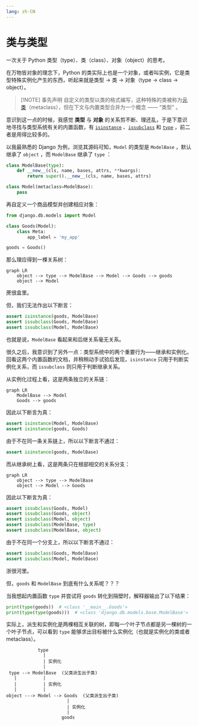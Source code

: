 ```yaml
---
lang: zh-CN
---
```


<script setup lang="ts">
import RevisionInfo from "@/components/RevisionInfo.vue";
</script>

# 类与类型

<RevisionInfo created="2023-12-22 11:03" :expired="365*3">
一次关于 Python 类型（type）、类（class）、对象（object）的思考。<br/>
</RevisionInfo>

在万物皆对象的理念下，Python 的类实际上也是一个对象，或者叫实例，它是类型特殊实例化产生的东西，听起来就是类型 -> 类 -> 对象（type -> class -> object）。

> [!NOTE] 事先声明
> 自定义的类型以类的格式编写，这种特殊的类被称为[元类](https://docs.python.org/zh-cn/3/glossary.html#term-metaclass)（metaclass），但在下文与内置类型合并为一个概念 —— “类型” 。

意识到这一点的时候，我感觉 **类型** 与 **对象** 的关系剪不断、理还乱，于是下意识地寻找与类型系统有关的内置函数，有 [`isinstance`](https://docs.python.org/zh-cn/3/library/functions.html#isinstance) 、[`issubclass`](https://docs.python.org/zh-cn/3/library/functions.html#issubclass) 和 [`type`](https://docs.python.org/zh-cn/3/library/functions.html#type) ，前二者是用得比较多的。

以我最熟悉的 Django 为例，浏览其源码可知，`Model` 的类型是 `ModelBase` ，默认继承了 `object` ，而 `ModelBase` 继承了 `type` ：

```python
class ModelBase(type):
    def __new__(cls, name, bases, attrs, **kwargs):
        return super().__new__(cls, name, bases, attrs)

class Model(metaclass=ModelBase):
    pass
```

再自定义一个商品模型并创建相应对象：

```python
from django.db.models import Model

class Goods(Model):
    class Meta:
        app_label = 'my_app'

goods = Goods()
```

那么理应得到一棵关系树：

```mermaid
graph LR
    object --> type --> ModelBase --> Model --> Goods --> goods
    object --> Model
```

蔗很盒里。

但，我们无法作出以下断言：

```python
assert isinstance(goods, ModelBase)
assert issubclass(Goods, ModelBase)
assert issubclass(Model, ModelBase)
```

也就是说，`ModelBase` 看起来和后继关系毫无关系。

很久之后，我意识到了另外一点：类型系统中的两个重要行为——继承和实例化。回看这两个内置函数的文档，并稍稍动手试验后发现，`isinstance` 只用于判断实例化关系，而 `issubclass` 则只用于判断继承关系。

从实例化过程上看，这是两条独立的关系链：

```mermaid
graph LR
    ModelBase --> Model
    Goods --> goods
```

因此以下断言为真：

```python
assert isinstance(Model, ModelBase)
assert isinstance(goods, Goods)
```

由于不在同一条关系链上，所以以下断言不通过：

```python
assert isinstance(goods, ModelBase)
```

而从继承树上看，这是两条只在根部相交的关系分支：

```mermaid
graph LR
    object --> type --> ModelBase
    object --> Model --> Goods
```

因此以下断言为真：

```python
assert issubclass(Goods, Model)
assert issubclass(Goods, object)
assert issubclass(Model, object)
assert issubclass(ModelBase, type)
assert issubclass(ModelBase, object)
```

由于不在同一个分支上，所以以下断言不通过：

```python
assert issubclass(Goods, ModelBase)
assert issubclass(Model, ModelBase)
```

浙很河里。

但，`goods` 和 `ModelBase` 到底有什么关系呢？？？

当我想起内置函数 `type` 并尝试将 `goods` 转化到隔壁时，解释器输出了以下结果：

```python
print(type(goods))  # <class '__main__.Goods'>
print(type(type(goods)))  # <class 'django.db.models.base.ModelBase'>
```

实际上，派生和实例化是两棵相互关联的树，即每一个叶子节点都是另一棵树的一个叶子节点，可以看到 `type` 能够求出目标被什么实例化（也就是实例化的类或者metaclass）。

```
            type
              |
              | 实例化
              |
 type --> ModelBase  (父类派生出子类)
   |          |
   |          | 实例化
   |          |
object ---> Model --> Goods  (父类派生出子类)
                       |
                       | 实例化
                       |
                     goods
```



